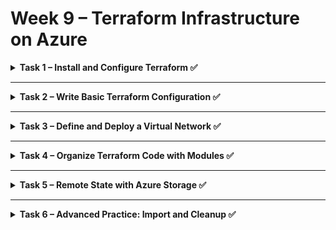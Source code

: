 
# Week 9 – Terraform Infrastructure on Azure

<details>
<summary><strong>Task 1 – Install and Configure Terraform ✅</strong></summary>

**Goal**: Install Terraform and configure Azure CLI for Terraform usage.

---

### Installation Instructions:

```bash

# Install Terraform
sudo apt-get update && sudo apt-get install -y gnupg software-properties-common curl
curl -fsSL https://apt.releases.hashicorp.com/gpg | sudo gpg --dearmor -o /usr/share/keyrings/hashicorp-archive-keyring.gpg
echo "deb [signed-by=/usr/share/keyrings/hashicorp-archive-keyring.gpg] https://apt.releases.hashicorp.com $(lsb_release -cs) main" | sudo tee /etc/apt/sources.list.d/hashicorp.list > /dev/null
sudo apt-get update && sudo apt-get install terraform -y
terraform -version
```

---

### Configure Azure CLI:

```bash
# Install Azure CLI
curl -sL https://packages.microsoft.com/keys/microsoft.asc | gpg --dearmor | sudo tee /etc/apt/trusted.gpg.d/microsoft.gpg > /dev/null
AZ_REPO=$(lsb_release -cs)
echo "deb [arch=$(dpkg --print-architecture)] https://packages.microsoft.com/repos/azure-cli/ $AZ_REPO main" | sudo tee /etc/apt/sources.list.d/azure-cli.list
sudo apt-get update
sudo apt-get install azure-cli -y
az version
az login
```

### Verify Subscription

After login, verify that you are connected to the correct Azure subscription:

```bash
az account show
```

If you need to switch to a different subscription:

```bash
az account set --subscription "<Your Subscription ID>"
```

You can list all available subscriptions with:

```bash
az account list --output table
```

Make sure the active subscription is the one you intend to work with for this project.

</details>

---

<details>
<summary><strong>Task 2 – Write Basic Terraform Configuration ✅</strong></summary>

**Goal**: Create a basic Terraform configuration to provision a Resource Group in Azure.

---

### Steps:

1. Create a `main.tf` file:

```hcl
terraform {
  required_providers {
    azurerm = {
      source  = "hashicorp/azurerm"
      version = "~> 3.0"
    }
  }
}
```
#### Explanation:
This block defines the required Terraform provider.  
- `required_providers`: Specifies the provider needed to interact with Azure.
- `source = "hashicorp/azurerm"`: Uses the official Azure provider from HashiCorp.
- `version = "~> 3.0"`: Ensures that Terraform uses provider version 3.x for stability and compatibility.

---

```hcl
provider "azurerm" {
  features {}
}
```
#### Explanation:
This block configures the Azure provider.
- `features {}`: Required syntax, can remain empty unless specific features are used.
- This configuration uses **dynamic subscription selection**, meaning Terraform will automatically use the subscription from your Azure CLI login.

To check your current Azure subscription:
```bash
az account show
```
To switch to another subscription:
```bash
az account list --output table
az account set --subscription "Your Subscription Name or ID"
```

❗ If you want to lock the provider to a specific subscription, you can write:
```hcl
provider "azurerm" {
  features {}
  subscription_id = "your-subscription-id"
  tenant_id       = "your-tenant-id"
}
```
But this is usually recommended for production environments.

---

```hcl
resource azurerm_resource_group "rg" {
    name     = "rg-week9"
    location = "westeurope"
}
```
#### Explanation:
This block creates a Resource Group in Azure.
- `azurerm_resource_group`: Specifies the type of resource to create.
- `"rg"`: Logical Terraform name (used for referencing the resource later).
- `name = "rg-week9"`: The name of the resource group that will appear in the Azure Portal.
- `location = "westeurope"`: The Azure region where the resource group will be deployed.

**Note:** Make sure the location name is correct. Use:
```bash
az account list-locations --output table
```
Example of valid region: `westeurope`  
**Incorrect example:** `wwesteurope`

---

### Terraform Commands:

2. Initialize Terraform:

```bash
terraform init
```
#### Explanation:
- Initializes the current working directory as a Terraform project.
- Downloads the required provider plugins (in this case, AzureRM).
- Creates the `.terraform` directory which stores configuration files for the project.

You must run this command **before** using `plan` or `apply`.

---

3. Plan the execution:

```bash
terraform plan
```
#### Explanation:
- Displays the execution plan: what Terraform will create, update, or destroy.
- It’s a **safe preview** that shows changes without applying them.
- Recommended to run before every `apply` to verify the desired outcome.

The plan shows the current status vs. the desired configuration.

---

4. Apply the configuration:

```bash
terraform apply
```
#### Explanation:
- Applies the changes required to reach the desired state of the configuration.
- Executes the creation, modification, or deletion of resources.
- Requires manual confirmation by typing `yes`.

After this step, the resources are created and visible in the Azure Portal.

---

Confirm the creation of the resource group in the Azure Portal.

</details>

---

<details>
<summary><strong>Task 3 – Define and Deploy a Virtual Network ✅</strong></summary>

## Goal
Extend the Terraform configuration to provision a complete Azure Virtual Machine (VM) infrastructure. This includes:
- Virtual Network (VNet)
- Subnet
- Network Security Group (NSG) and Security Rules
- Public IP
- Network Interface (NIC)
- Linux Virtual Machine (VM)
- Use of `variables.tf` and `outputs.tf` for flexibility and visibility

---

## Steps

### 1. Define the Virtual Network

```hcl
resource "azurerm_virtual_network" "vnet" {
  name                = "vnet-week9"
  address_space       = var.address_space
  location            = azurerm_resource_group.rg.location
  resource_group_name = azurerm_resource_group.rg.name
  tags = {
    environment = var.tags["environment"]
  }
}
```
#### Explanation:
- Creates a virtual network (VNet) for the VM.
- `address_space` defines the range of IP addresses for the network.
- Tags are used for environment identification.

---

### 2. Define the Subnet

```hcl
resource "azurerm_subnet" "subnet" {
  name                 = "subnet-week9"
  resource_group_name  = azurerm_resource_group.rg.name
  virtual_network_name = azurerm_virtual_network.vnet.name
  address_prefixes     = var.subnet_address_prefix
}
```
#### Explanation:
- Subnet splits the virtual network into smaller address spaces.
- The subnet is linked to the virtual network.

---

### 3. Define the Network Security Group (NSG)

```hcl
resource "azurerm_network_security_group" "nsg" {
  name                = "nsg-week9"
  location            = azurerm_resource_group.rg.location
  resource_group_name = azurerm_resource_group.rg.name
  tags = {
    environment = var.tags["environment"]
  }
}
```
#### Explanation:
- Creates a security layer that controls inbound and outbound traffic.

---

### 4. Define Security Rules

#### Allow SSH:
```hcl
resource "azurerm_network_security_rule" "allow_ssh" {
  name                        = "allow-ssh"
  description                 = "Allow SSH traffic"
  priority                    = 100
  direction                   = "Inbound"
  access                      = "Allow"
  protocol                    = "Tcp"
  source_port_range           = "*"
  destination_port_range      = "22"
  source_address_prefix       = "*"
  destination_address_prefix  = "*"
  network_security_group_name = azurerm_network_security_group.nsg.name
  resource_group_name         = azurerm_resource_group.rg.name
}
```

#### Allow Application Ports:
```hcl
resource "azurerm_network_security_rule" "allow_app_ports" {
  name                        = "allow-app-ports"
  description                 = "Allow application ports"
  priority                    = 101
  direction                   = "Inbound"
  access                      = "Allow"
  protocol                    = "Tcp"
  source_port_range           = "*"
  destination_port_ranges     = var.app_ports
  source_address_prefix       = "*"
  destination_address_prefix  = "*"
  network_security_group_name = azurerm_network_security_group.nsg.name
  resource_group_name         = azurerm_resource_group.rg.name
}
```
#### Explanation:
- Allows SSH access on port 22.
- Opens additional application ports (3000, 8000) using a variable.

---

### 5. Associate NSG with Subnet

```hcl
resource "azurerm_subnet_network_security_group_association" "subnet_nsg_association" {
  subnet_id                 = azurerm_subnet.subnet.id
  network_security_group_id = azurerm_network_security_group.nsg.id
}
```
#### Explanation:
- Links the security group to the subnet to enforce the rules.

---

### 6. Create a Public IP Address

```hcl
resource "azurerm_public_ip" "public_ip" {
  name                = "public-ip-week9"
  location            = azurerm_resource_group.rg.location
  resource_group_name = azurerm_resource_group.rg.name
  allocation_method   = "Static"
  sku                 = "Standard"
  tags = {
    environment = var.tags["environment"]
  }
}
```
#### Explanation:
- Allocates a static public IP for external VM access.

---

### 7. Create a Network Interface

```hcl
resource "azurerm_network_interface" "nic" {
  name                = "nic-week9"
  location            = azurerm_resource_group.rg.location
  resource_group_name = azurerm_resource_group.rg.name

  ip_configuration {
    name                          = "ipconfig-week9"
    subnet_id                     = azurerm_subnet.subnet.id
    private_ip_address_allocation = "Dynamic"
    public_ip_address_id          = azurerm_public_ip.public_ip.id
  }
}
```
#### Explanation:
- Connects the VM to the network using the subnet and public IP.

---

### 8. Create a Linux Virtual Machine

```hcl
resource "azurerm_linux_virtual_machine" "vm" {
  name                = "vm-week9"
  resource_group_name = azurerm_resource_group.rg.name
  location            = azurerm_resource_group.rg.location
  size                = var.vm_size
  admin_username      = var.adminuser
  network_interface_ids = [azurerm_network_interface.nic.id]

  admin_ssh_key {
    username   = var.adminuser
    public_key = file(var.admin_ssh_public_key_path)
  }

  os_disk {
    caching              = "ReadWrite"
    storage_account_type = "Standard_LRS"
  }

  source_image_reference {
    publisher = "Canonical"
    offer     = "UbuntuServer"
    sku       = "18.04-LTS"
    version   = "latest"
  }

  tags = {
    environment = var.tags["environment"]
  }
}
```
#### Explanation:
- Creates the virtual machine using Ubuntu Server.
- Configures SSH access via public key authentication.
- Uses the **OS Disk** block to define:
  - `caching = "ReadWrite"`: Improves performance by caching both read and write operations.
  - `storage_account_type = "Standard_LRS"`: Uses a locally redundant standard storage account for the VM's OS disk.

---

## 📂 Additional Files

### 1. `variables.tf`

```hcl
variable "subscription_id" { ... }
variable "tenant_id" { ... }
variable "resource_group_name" { ... }
variable "adminuser" { ... }
variable "admin_ssh_public_key_path" { ... }
variable "admin_ssh_private_key_path" { ... }
variable "location" { ... }
variable "vm_size" { ... }
variable "vm_name" { ... }
variable "subnet_address_prefix" { ... }
variable "address_space" { ... }
variable "app_ports" { ... }
variable "tags" { ... }
```

#### Explanation:
- Defines all the parameters that allow **dynamic configuration**.
- Includes SSH key paths, resource names, and allowed ports.

---

### 2. `outputs.tf`

```hcl
output "public_ip_address" { ... }
output "virtual_machine_id" { ... }
output "admin_username" { ... }
output "ssh_connection_string" { ... }
output "resource_group_name" { ... }
output "source_image_reference" { ... }
output "address_space" { ... }
output "subnet_address_prefix" { ... }
output "app_ports" { ... }
```

#### Explanation:
- Displays the outputs **after deployment**.
- Provides easy access to the public IP, SSH connection string, VM ID, and other important info.

---

## Terraform Commands

```bash
terraform init
terraform plan
terraform apply
terraform output
```

---

### Verify the Deployment and SSH Connection

After successfully applying the configuration and seeing the outputs, especially the `ssh_connection_string`, verify that you can connect to the VM.

Run the following command in your terminal:

```bash
ssh -i ~/.ssh/terraform adminuser@<Public-IP>
```

Or directly use the connection string provided in the output:

```bash
ssh -i ~/.ssh/terraform adminuser@<Public-IP>
```

> **Note:**  
> Replace `~/.ssh/terraform` with the actual path to your **private SSH key** if you used a different one.

This confirms that:
- The VM was created successfully.
- The network configuration is correct.
- The SSH key was set correctly.
- You have remote access to the VM.

---

## Summary
You now have a full Azure VM infrastructure deployed via Terraform, using a well-structured and flexible setup with variables and outputs.


</details>

---

<details>
<summary><strong>Task 4 – Organize Terraform Code with Modules ✅</strong></summary>

## Goal
Refactor the Terraform project to use **modular structure**: separate the **Resource Group**, **Networking**, and **Virtual Machine** into independent modules.

---

## 📂 Folder Structure

```
project-root/
├── main.tf
├── variables.tf
├── outputs.tf
├── terraform.tfstate
├── modules/
│   ├── resource_group/
│   │   ├── main.tf
│   │   ├── variables.tf
│   │   └── outputs.tf
│   ├── network/
│   │   ├── main.tf
│   │   ├── variables.tf
│   │   └── outputs.tf
│   └── virtual_machine/
│       ├── main.tf
│       ├── variables.tf
│       └── outputs.tf
```

---

## Explanation

### Root Files
- **main.tf**: Calls each module and passes the required variables.
- **variables.tf**: Defines global variables.
- **outputs.tf**: Collects outputs from modules (such as public IP address, VM ID, etc.).

### Modules
Each module is an isolated component that can be reused.

#### 📂 modules/resource_group/
- Creates the Azure Resource Group.
- Receives `resource_group_name`, `location`, and `tags` as input variables.
- Outputs the resource group name and location for other modules to consume.

#### 📂 modules/network/
- Creates the Virtual Network, Subnet, NSG, Security Rules, Public IP, and Network Interface.
- Depends on the Resource Group module.
- Outputs the Public IP address and the NIC ID for the VM.

#### 📂 modules/virtual_machine/
- Creates the Virtual Machine using Ubuntu Server.
- Configures SSH access via public key authentication.
- Depends on the Network module to receive the NIC ID.
- Outputs the VM ID and SSH connection string.

---

## Check the plan:
```bash
terraform plan
```

## Apply the configuration:
```bash
terraform apply
```

</details>

---

<details>
<summary><strong>Task 5 – Remote State with Azure Storage ✅</strong></summary>

## Goal
Set up remote state management using Azure Storage, migrate Terraform state to remote backend, and enable logging and debugging.

---

## 📂 Folder Structure

```
project-root/
├── bootstrap/              # Folder for creating remote backend resources
│   ├── main.tf             # Storage Account, Container, and Resource Group creation
│   ├── variables.tf        # Variables specific to remote state resources
│   ├── outputs.tf          # Outputs for storage account and container names
│   └── terraform.tfstate   # Temporary local state before backend migration
├── main.tf                 # Root configuration with backend and module calls
├── variables.tf            # Project-level variables
├── outputs.tf              # Project-level outputs
├── terraform.tfstate       # Managed by Terraform, do not edit
├── terraform.tfstate.backup
├── .terraform.lock.hcl
├── modules/
│   ├── resource_group/
│   ├── network/
│   └── virtual_machine/

```

---

## Steps

### Step 1: Create Remote State Infrastructure

In `bootstrap/main.tf`:
```hcl
resource "azurerm_resource_group" "rg" {
  name     = "rg-tfstate-week9"
  location = var.location
  tags     = var.tags
}

resource "azurerm_storage_account" "sa_week9" {
  name                     = var.storage_account_name
  resource_group_name      = azurerm_resource_group.rg.name
  location                 = azurerm_resource_group.rg.location
  account_tier             = "Standard"
  account_replication_type = "LRS"
  tags                     = var.tags
}

resource "azurerm_storage_container" "terraform" {
  name                  = var.container_name
  storage_account_id    = azurerm_storage_account.sa_week9.id
  container_access_type = "private"
}
```

Deploy using:
```bash
terraform init
terraform apply
```

---

### Step 2: Configure Remote Backend

In the **main project’s main.tf**:
```hcl
terraform {
  backend "azurerm" {
    resource_group_name  = "rg-tfstate-week9"
    storage_account_name = "your_storage_account_name"
    container_name       = "your_container_name"
    key                  = "terraform.tfstate"
  }
}
```

Run:
```bash
terraform init
```

Confirm migration by typing:
```bash
yes
```

---

### Step 3: Test Remote State

Make a small change (like a tag) and run:
```bash
terraform plan
terraform apply
```

Ensure the state is now saved remotely.

---

### Step 4: Enable Debug Logging

Run with debugging:
```bash
TF_LOG=DEBUG terraform apply
```

Save the logs to a file:
```bash
TF_LOG=DEBUG terraform apply 2>&1 | tee tf_debug.log
```

Review the log file for backend interactions.

---

## Summary
- Created Azure Storage for remote backend.
- Migrated Terraform state to remote backend.
- Verified functionality.
- Enabled and saved debug logs.

</details>

---

<details>
<summary><strong>Task 6 – Advanced Practice: Import and Cleanup ✅</strong></summary>

## Goal:
Import an existing Azure VM into Terraform state and manage it with Terraform.

---

## 📁 Folder Structure:
```text
project-root/
└── import_vm/
    ├── main.tf         # Terraform configuration file for imported VM
    └── terraform.tfstate # Terraform state file after import
```

---

## Steps:

### 1. Create a Virtual Machine using Azure CLI
Run the following command to create a VM manually in Azure:

```bash
az vm create \
  --resource-group rg-import-week9 \
  --name vm-import-week9 \
  --image Ubuntu2404 \
  --admin-username avichai \
  --ssh-key-values ~/.ssh/terraform.pub \
  --size Standard_B1s
```

### 2. Prepare Terraform Configuration
Write the following in `import_vm/main.tf`:

```hcl
terraform {
  required_providers {
    azurerm = {
      source  = "hashicorp/azurerm"
      version = "~> 4.34"
    }
  }
}

provider "azurerm" {
  features {}

  subscription_id = {subscription_id}
  tenant_id       = {tenant_id}
}

resource "azurerm_linux_virtual_machine" "vm" {
  name                  = "vm-import-week9"
  resource_group_name   = azurerm_resource_group.rg.name
  location              = azurerm_resource_group.rg.location
  size                  = "Standard_B1s"
  admin_username        = "avichai"
  network_interface_ids = [{nic_id}]

  admin_ssh_key {
    username   = "avichai"
    public_key = file("~/.ssh/terraform.pub")
  }

  os_disk {
    caching              = "ReadWrite"
    storage_account_type = "Premium_LRS"
  }

  source_image_reference {
    publisher = "Canonical"
    offer     = "ubuntu-24_04-lts"
    sku       = "server"
    version   = "latest"
  }

  secure_boot_enabled = true
  vtpm_enabled        = true
}
```

*(Ensure the VM configuration matches the existing VM or update it after import.)*

---

### 3. Initialize Terraform
Run:
```bash
terraform init
```

---

### 4. Import the VM
Run:
```bash
terraform import azurerm_linux_virtual_machine.vm /subscriptions/{subscription_id}/resourceGroups/rg-import-week9/providers/Microsoft.Compute/virtualMachines/vm-import-week9
```

You should see `Import successful!`

---

### 5. Validate with `terraform plan`
Run:
```bash
terraform plan
```

If there are no changes – the import was correct.  
If there are differences – update `main.tf` to match the current VM.

---

### 6. Destroy the VM
Run:
```bash
terraform destroy
```

Make sure the VM and resource group are deleted from the Azure Portal.

---

</details>

